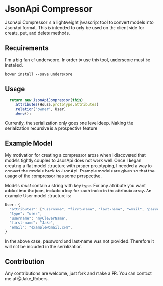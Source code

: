 # JsonApi Compressor

JsonApi Compressor is a lightweight javascript tool to convert models into JsonApi format. This is intended to only be used on the client side for create, put, and delete methods.

## Requirements

I'm a big fan of underscore. In order to use this tool, underscore must be installed.

```
bower install --save underscore
```

##  Usage

```javascript
  return new JsonApiCompressor(this)
    .attributes(House.prototype.attributes)
    .relation('owner', User)
    .done();
```

Currently, the serialization only goes one level deep. Making the serialization recursive is a prospective feature.

## Example Model

My motivation for creating a compressor arose when I discovered that models tightly coupled to JsonApi does not work well. Once I began creating a flat model structure with proper prototyping, I needed a way to convert the models back to JsonApi. Example models are given so that the usage of the compressor has some perspective.

Models _must_ contain a string with key `type`. For any attribute you want added into the json, include a key for each index in the attribute array. An example User model structure is:

```javascript
User: {
  "attributes": ["username", "first-name", "last-name", "email", "password"],
  "type": "user",
  "username": "myCleverName",
  "first-name": "Jake",
  "email": "example@gmail.com",
}
```

In the above case, password and last-name was not provided. Therefore it will not be included in the serialization.


## Contribution
Any contributions are welcome, just fork and make a PR. You can contact me at @Jake_Robers.
